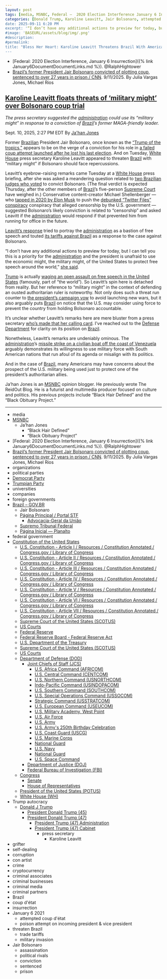 ```yaml
---
layout: post
tags: [media, MSNBC, Federal –  2020 Election Interference January 6 Insurrection. @RalphHightower, Brazil’s former President Jair Bolsonaro convicted of plotting coup sentenced to over 27 years in prison / CNN. 9/11/2025. By Julia Vargas Jones Michael Rios, organizations, political parties, Democrat Party, Trumpian Party, universities, companies, foreign governments, Brazil – GOV.BR, Jair Bolsonaro, Página Principal / Portal STF, Advocacia-Geral da União, Supremo Tribunal Federal, Página Inicial — Planalto, federal government, Constitution of the United States, U.S. Constitution - Article I / Resources / Constitution Annotated / Congress.gov / Library of Congress, U.S. Constitution - Article II / Resources / Constitution Annotated / Congress.gov / Library of Congress, U.S. Constitution - Article III / Resources / Constitution Annotated / Congress.gov / Library of Congress, U.S. Constitution - Article IV / Resources / Constitution Annotated / Congress.gov / Library of Congress, U.S. Constitution - Article V / Resources / Constitution Annotated / Congress.gov / Library of Congress, U.S. Constitution - Article VI / Resources / Constitution Annotated / Congress.gov / Library of Congress, U.S. Constitution - Article VII / Resources / Constitution Annotated / Congress.gov / Library of Congress, Supreme Court of the United States (SCOTUS), US Courts, Federal Reserve, Federal Reserve Board - Federal Reserve Act, U.S. Department of the Treasury, Supreme Court of the United States (SCOTUS), US Courts, Department of Defense (DOD), Joint Chiefs of Staff (JCS), U.S. Africa Command (AFRICOM), U.S. Central Command (CENTCOM), U.S. Northern Command (USNORTHCOM), Indo-Pacific Command (USINDOPACOM), U.S. Southern Command (SOUTHCOM), U.S. Special Operations Command (USSOCOM), Strategic Command (USSTRATCOM), U.S. European Command (USEUCOM), U.S. Military Academy West Point, U.S. Air Force, U.S. Army, U.S. Army’s 250th Birthday Celebration, U.S. Coast Guard (USCG), U.S. Marine Corps, National Guard, U.S. Navy, National Guard, U.S. Space Command, Department of Justice (DOJ), Federal Bureau of Investigation (FBI), Congress, Senate, House of Representatives, President of the United States (POTUS), White House (WH), Trump autocracy, Donald J Trump, President Donald Trump (45), President Donald Trump (47), President Trump (47) Administration, President Trump (47) Cabinet, press secretary, Karoline Leavitt, grifter, self-dealing, corruption, con artist, crime, cryptocurrency, criminal associates, criminal businesses, criminal media, criminal partners, Jair Bolsonaro, attempted coup d’état, poison attempt on incoming president & vice president, threaten Brazil, trade tariffs, military invasion]
categories: [Donald Trump, Karoline Leavitt, Jair Bolsonaro, attempted coup d'état of Brazil, military invasion]
date: 2025-09-11 6:20 PM
excerpt: '“I don’t have any additional actions to preview for today, but I can tell you this is a priority for the administration and the president is unafraid to use the economic might, the military might, of the United States to protect free speech around the world” – Karoline Leavitt,  Trump 2.0 press secretary. '
#image: 'BASEURL/assets/blog/img/.png'
#description:
#permalink:
title: "Bless Her Heart: Karoline Leavitt Threatens Brazil With America's Military Might If They Don't Free Jair Bolsonaro, Former Brazilian President That Attempted a January 6 Style of Insurrection"
---
```


- [Federal: 2020 Election Interference, January 6 Insurrection]({% link January6DocumentDocumentLinks.md %}). @RalphHightower
- [Brazil’s former President Jair Bolsonaro convicted of plotting coup, sentenced to over 27 years in prison / CNN](https://www.cnn.com/2025/09/11/americas/brazil-jair-bolsonaro-coup-trial-verdict-latam-intl). 9/11/2025. By Julia Vargas Jones, Michael Rios

## [Karoline Leavitt floats threats of ‘military might’ over Bolsonaro coup trial](https://www.msnbc.com/top-stories/latest/trump-bolsonaro-trial-brazil-military-might-rcna230388)

*The press secretary suggested the [administration](https://www.whitehouse.gov/administration/) could use its “military might” in response to a conviction of [Brazil](https://www.gov.br/)’s former MAGA-friendly leader.*

Sept. 10, 2025, 2:27 PM EDT
By [Ja'han Jones](https://www.msnbc.com/author/jahan-jones-ncpn371241)

Former [Brazilian](https://www.gov.br/) President Jair Bolsonaro, once known as the [“Trump of the tropics,”](https://www.bbc.com/news/world-latin-america-45746013) appears to be on the verge of a conviction for his role in [a failed coup attempt launched after he lost his last election](https://www.nbcnews.com/world/south-america/brazils-supreme-court-orders-house-arrest-former-president-bolsonaro-rcna223008). And on Tuesday, [White House](https://www.whitehouse.gov/) press secretary Karoline Leavitt appeared to threaten [Brazil](https://www.gov.br/) with “military might” if Bolsonaro should face repercussions.

Leavitt’s eyebrow-raising remarks came Tuesday at a [White House](https://www.whitehouse.gov/) press briefing, after she was asked a meandering question related to [two Brazilian judges who voted](https://www.theguardian.com/world/2025/sep/09/brazil-jair-bolsonaro-trial) to convict Bolsonaro. (The final verdict is expected Thursday, after the other members of [Brazil](https://www.gov.br/)’s five-person [Supreme Court](https://portal.stf.jus.br/) have weighed in.) Conservative content-creator Michael Shellenberger — who [tapped in 2020 by Elon Musk](https://www.msnbc.com/opinion/msnbc-opinion/trump-musk-partnership-x-twitter-files-rcna180427) to push the [debunked “Twitter Files” conspiracy](https://www.msnbc.com/the-reidout/reidout-blog/mehdi-hasan-matt-taibbi-twitter-files-elon-musk-rcna78732) conspiracy that alleged censorship by the U.S. government — suggested Bolsonaro’s likely conviction is related to “censorship” and asked Leavitt if the [administration](https://www.whitehouse.gov/administration/) would respond if that prevented him from running for office in the future.

[Leavitt’s response](https://www.youtube.com/live/YCLPVwce9jc?t=649) tried to portray the [administration](https://www.whitehouse.gov/administration/) as a bastion of free speech and touted [its tariffs against Brazil](https://www.nbcnews.com/politics/trump-administration/trump-brazilian-products-tariffs-bolsonaro-rcna222534) as a response to the case against Bolsonaro.

“I don’t have any additional actions to preview for today, but I can tell you this is a priority for the [administration](https://www.whitehouse.gov/administration/) and the president is unafraid to use the economic might, the military might, of the United States to protect free speech around the world,” [she said](https://www.youtube.com/live/YCLPVwce9jc?t=649).

[Trump](https://www.donaldjtrump.com/) is actually [waging an open assault on free speech in the United States](https://www.theguardian.com/us-news/2025/jun/19/us-free-speech-rights-trump) (famously, part of “the world”). So Leavitt’s spin here is detached from reality. But her reference to “military might” in the context of defending an ousted authoritarian ruler is noteworthy. Not only does such a threat run counter to [the president’s campaign vow](https://time.com/7295729/trump-middle-east-war-iran-risk/) to avoid launching new wars, but it also arguably puts [Brazil](https://www.gov.br/) on notice that the U.S. may consider using force to prevent the country from holding Bolsonaro accountable.

It’s unclear whether Leavitt’s remarks here are mere bluster from a press secretary [who’s made that her calling card](https://www.poynter.org/commentary/2025/karoline-leavitt-white-house-debut-press-secretary/). I’ve reached out to the [Defense Department](https://www.defense.gov/) for clarity on its position on [Brazil](https://www.gov.br/).

Nonetheless, Leavitt’s remarks are undeniably ominous. The [administration](https://www.whitehouse.gov/administration/)’s [missile strike on a civilian boat off the coast of Venezuela](https://www.msnbc.com/morning-joe/watch/-despicable-and-thoughtless-sen-paul-slams-vp-vance-over-strike-on-venezuela-drug-boat-247054405754) arguably demonstrates its willingness to use military force with South American nations that run afoul of its agenda or misalign with its politics.

And in the case of [Brazil](https://www.gov.br/), many Americans may have concerns about the prospect of the U.S. military being used just to protect one of the president’s authoritarian allies.

Ja’han Jones is an [MSNBC](https://www.msnbc.com/) opinion blogger. He previously wrote The ReidOut Blog. He is a futurist and multimedia producer focused on culture and politics. His previous projects include “Black Hair Defined” and the “Black Obituary Project.”


----
- media
- [MSNBC](https://www.msnbc.com/)
    - Ja’han Jones
        - “Black Hair Defined”
        - “Black Obituary Project”
- [Federal: 2020 Election Interference, January 6 Insurrection]({% link January6DocumentDocumentLinks.md %}). @RalphHightower
- [Brazil’s former President Jair Bolsonaro convicted of plotting coup, sentenced to over 27 years in prison / CNN](https://www.cnn.com/2025/09/11/americas/brazil-jair-bolsonaro-coup-trial-verdict-latam-intl). 9/11/2025. By Julia Vargas Jones, Michael Rios
- organizations
- political parties
- [Democrat Party](https://www.democrats.org/)
- [Trumpian Party](https://www.gop.com/)
- universities
- companies
- foreign governments
- [Brazil – GOV.BR](https://www.gov.br/)
    - Jair Bolsonaro
    - [Página Principal / Portal STF](https://portal.stf.jus.br/)
        - [Advocacia-Geral da União](https://www.gov.br//orgaos/advocacia-geral-da-uniao)
    - [Supremo Tribunal Federal](https://www.gov.br//orgaos/supremo-tribunal-federal)
    - [Página Inicial — Planalto](https://www.gov.br/planalto/)
- federal government
- [Constitution of the United States](https://constitution.congress.gov/)
    - [U.S. Constitution - Article I / Resources / Constitution Annotated / Congress.gov / Library of Congress](https://constitution.congress.gov/constitution/article-1/)
    - [U.S. Constitution - Article II / Resources / Constitution Annotated / Congress.gov / Library of Congress](https://constitution.congress.gov/constitution/article-2/)
    - [U.S. Constitution - Article III / Resources / Constitution Annotated / Congress.gov / Library of Congress](https://constitution.congress.gov/constitution/article-3/)
    - [U.S. Constitution - Article IV / Resources / Constitution Annotated / Congress.gov / Library of Congress](https://constitution.congress.gov/constitution/article-4/)
    - [U.S. Constitution - Article V / Resources / Constitution Annotated / Congress.gov / Library of Congress](https://constitution.congress.gov/constitution/article-5/)
    - [U.S. Constitution - Article VI / Resources / Constitution Annotated / Congress.gov / Library of Congress](https://constitution.congress.gov/constitution/article-6/)
    - [U.S. Constitution - Article VII / Resources / Constitution Annotated / Congress.gov / Library of Congress](https://constitution.congress.gov/constitution/article-7/)
    - [Supreme Court of the United States (SCOTUS)](https://www.supremecourt.gov/)
    - [US Courts](https://www.uscourts.gov/)
    - [Federal Reserve](https;//www.federalreserve.gov/)
    - [Federal Reserve Board - Federal Reserve Act](https://www.federalreserve.gov/aboutthefed/fract.htm)
    - [U.S. Department of the Treasury](https://home.treasury.gov/)
    - [Supreme Court of the United States (SCOTUS)](https://www.supremecourt.gov/)
    - [US Courts](https://www.uscourts.gov/)
    - [Department of Defense (DOD)](https://www.defense.gov/)
        - [Joint Chiefs of Staff (JCS)](https://www.jcs.mil/)
            - [U.S. Africa Command (AFRICOM)](https://www.africom.mil/)
            - [U.S. Central Command (CENTCOM)](https://www.centcom.mil/)
            - [U.S. Northern Command (USNORTHCOM)](https://www.northcom.mil/)
            - [Indo-Pacific Command (USINDOPACOM)](https://www.pacom.mil/)
            - [U.S. Southern Command (SOUTHCOM)](http://www.southcom.mil/)
            - [U.S. Special Operations Command (USSOCOM)](https://www.socom.mil/)
            - [Strategic Command (USSTRATCOM)](http://www.stratcom.mil/)
            - [U.S. European Command (USEUCOM)](https://www.eucom.mil/)
            - [U.S. Military Academy, West Point](https://www.westpoint.edu/)
            - [U.S. Air Force](https://www.af.mil/)
            - [U.S. Army](https://www.army.mil/)
            - [U.S. Army's 250th Birthday Celebration](https://www.army.mil/1775/)
            - [U.S. Coast Guard (USCG)](https://www.uscg.mil/)
            - [U.S. Marine Corps](https://www.marines.mil/)
            - [National Guard](https://www.nationalguard.mil/)
            - [U.S. Navy](https://www.navy.mil/)
            - [National Guard](https://www.nationalguard.mil/)
            - [U.S. Space Command](https://www.spacecom.mil/)
        - [Department of Justice (DOJ)](https://www.justice.gov/)
        - [Federal Bureau of Investigation (FBI)](https://www.fbi.gov/)
    - [Congress](https://www.congress.gov/)
        - [Senate](https://www.senate.gov/)
        - [House of Representatives](https://www.house.gov/)
     - [President of the United States (POTUS)](https://www.whitehouse.gov/)
    - [White House (WH)](https://www.whitehouse.gov/)
- Trump autocracy
    - [Donald J Trump](https://www.donaldjtrump.com/)
        - [President Donald Trump (45)](https://trumpwhitehouse.archives.gov/)
        - [President Donald Trump (47)](https://www.whitehouse.gov/administration/donald-j-trump/)
            - [President Trump (47) Administration](https://www.whitehouse.gov/administration/)
            - [President Trump (47) Cabinet](https://www.whitehouse.gov/administration/the-cabinet/)
                - press secretary
                    - Karoline Leavitt
- grifter
- self-dealing
- corruption
- con artist
- crime
- cryptocurrency
- criminal associates
- criminal businesses
- criminal media
- criminal partners
- Brazil 
- coup d'état
- insurrection
- January 6 2021 
    - attempted coup d'état
    - poison attempt on incoming president & vice president
- threaten Brazil
    - trade tariffs
    - military invasion
- Jair Bolsonaro
    - assassination 
    - political rivals 
    - conviction 
    - sentenced 
    - prison 